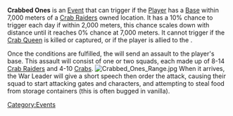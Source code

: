 **Crabbed Ones** is an [Event](Events.md "wikilink") that can trigger if
the [Player](Nameless.md "wikilink") has a
[Base](Guide_to_Building_an_Outpost.md "wikilink") within 7,000 meters of a
[Crab Raiders](02%20-%20Projects%20&%20Wikis/Kenshi/Kenshi%20Wiki/Kenshi%20Wiki%20Template/Crab_Raiders.md "wikilink") owned location. It has a 10%
chance to trigger each day if within 2,000 meters, this chance scales
down with distance until it reaches 0% chance at 7,000 meters. It cannot
trigger if the [Crab Queen](Crab_Queen.md "wikilink") is killed or
captured, or if the player is allied to the [](02%20-%20Projects%20&%20Wikis/Kenshi/Kenshi%20Wiki/Kenshi%20Wiki%20Template/Crab_Raiders.md).

Once the conditions are fulfilled, the [](02%20-%20Projects%20&%20Wikis/Kenshi/Kenshi%20Wiki/Kenshi%20Wiki%20Template/Crab_Raiders.md) will send an assault to the player's
base. This assault will consist of one or two squads, each made up of
8-14 [Crab Raiders](Crab_Raider.md "wikilink") and 4-10
[Crabs](Crab.md "wikilink").
![](Crabbed_Ones_Range.jpg "Crabbed_Ones_Range.jpg") When it arrives,
the War Leader will give a short speech then order the attack, causing
their squad to start attacking gates and characters, and attempting to
steal food from storage containers (this is often bugged in vanilla).

[Category:Events](Category:Events "wikilink")
